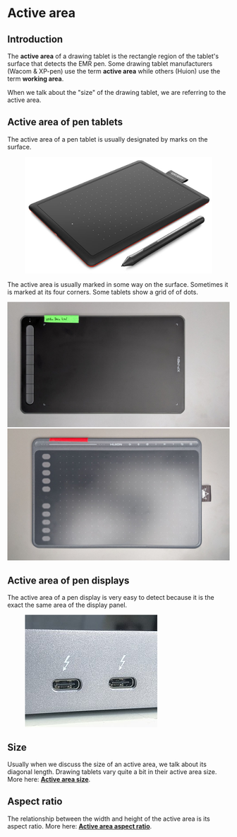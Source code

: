 # Active area

## Introduction

The **active area** of a drawing tablet is the rectangle region of the tablet's surface that detects the EMR pen. Some drawing tablet manufacturers (Wacom & XP-pen) use the term **active area** while others (Huion) use the term **working area**.

When we talk about the "size" of the drawing tablet, we are referring to the active area.

## Active area of pen tablets

The active area of a pen tablet is usually designated by marks on the surface.&#x20;

<figure><img src="../../.gitbook/assets/image (101).png" alt=""><figcaption></figcaption></figure>

The active area is usually marked in some way on the surface. Sometimes it is marked at its four corners. Some tablets show a grid of of dots.

![](<../../.gitbook/assets/XP-Pen Deco LW (smaller).jpg>)![](<../../.gitbook/assets/Huion Inspiroy HS611 (smaller) (1).jpg>)

## Active area of pen displays

The active area of a pen display is very easy to detect because it is the exact the same area of the display panel.

<figure><img src="../../.gitbook/assets/image (273).png" alt=""><figcaption></figcaption></figure>

## Size

Usually when we discuss the size of an active area, we talk about its diagonal length. Drawing tablets vary quite a bit in their active area size. More here: [**Active area size**](active-area-size.md).

## Aspect ratio

The relationship between the width and height of the active area is its aspect ratio. More here: [**Active area aspect ratio**](active-area-aspect-ratio.md).

